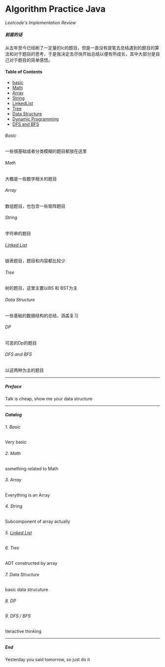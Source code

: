 # Algorithm Practice Java
*Leetcode's Implementation Review*

##### 前面的话
从去年至今已经刷了一定量的lc的题目，但是一直没有提笔去总结遇到的题目的算法和对于题目的思考，于是我决定去尽快开始总结以便有所成长，其中大部分是自己对于题目的简单感悟。

#### Table of Contents
- [basic](#basic)  
- [Math](#math)  
- [Array](#array)  
- [String](#string)  
- [LinkedList](#linked-list)
- [Tree](#tree)  
- [Data Structure](#data-structure)  
- [Dynamic Programming](#dp)  
- [DFS and BFS](#dfs-and-bfs)

###### Basic
一些很基础或者分类模糊的题目都放在这里
###### Math
大概是一些数学相关的题目
###### Array
数组题目，也包含一些矩阵题目
###### String
字符串的题目
###### [Linked List](https://github.com/chsyisgood/AlgorithmPracticeJava/tree/master/05List)
链表题目，题目和内容都比较少
###### Tree
树的题目，这里主要以BS 和 BST为主
###### Data Structure
一些基础的数据结构的总结，涵盖复习
###### DP
可恶的Dp的题目
###### DFS and BFS
以这两种为主的题目  


--------------------------------------------------------
##### Preface
Talk is cheap, show me your data structure

--------------------------------------------------------
##### Catalog
###### 1. Basic
Very basic
###### 2. Math
something related to Math
###### 3. Array
Everything is an Array
###### 4. String
Subcomponent of array actually
###### 5. [Linked List](https://github.com/chsyisgood/AlgorithmPracticeJava/tree/master/05List)

###### 6. Tree
ADT constructed by array
###### 7. Data Structure
basic data strucuture
###### 8. DP

###### 9. DFS / BFS
Iteractive thinking

--------------------------------------------------------
##### End
Yesterday you said tomorrow, so just do it


